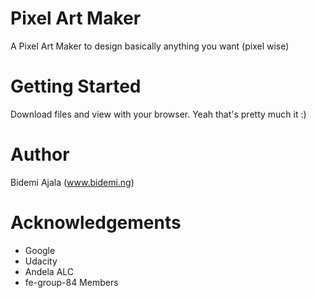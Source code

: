 # Pixel Art Maker
A Pixel Art Maker to design basically anything you want (pixel wise)

# Getting Started
Download files and view with your browser. Yeah that's pretty much it :)

# Author
Bidemi Ajala (www.bidemi.ng)

# Acknowledgements
* Google
* Udacity
* Andela ALC
* fe-group-84 Members
